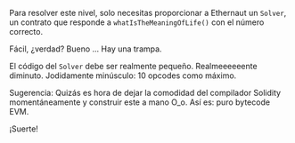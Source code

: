 Para resolver este nivel, solo necesitas proporcionar a Ethernaut un `Solver`, un contrato que responde a `whatIsTheMeaningOfLife()` con el número correcto.

Fácil, ¿verdad?
Bueno ... Hay una trampa.

El código del `Solver` debe ser realmente pequeño. Realmeeeeeente diminuto. Jodidamente minúsculo: 10 opcodes como máximo.

Sugerencia: Quizás es hora de dejar la comodidad del compilador Solidity momentáneamente y construir este a mano O_o.
Así es: puro bytecode EVM.

¡Suerte!